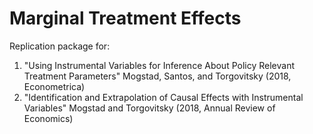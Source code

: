 # Marginal Treatment Effects

Replication package for:

1. "Using Instrumental Variables for Inference About Policy Relevant Treatment Parameters"
    Mogstad, Santos, and Torgovitsky (2018, Econometrica)
2. "Identification and Extrapolation of Causal Effects with Instrumental Variables"
    Mogstad and Torgovitsky (2018, Annual Review of Economics)
